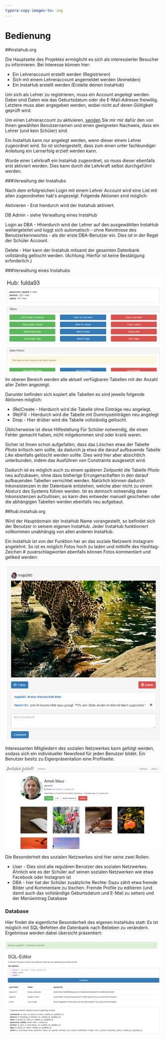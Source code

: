 ```yaml
---
typora-copy-images-to: img
---
```


# Bedienung

##instahub.org

Die Hauptseite des Projektes ermöglicht es sich als interessierter Besucher zu informieren. Bei Interesse können hier:

* Ein Lehreraccount erstellt werden (Registrieren)
* Sich mit einem Lehreraccount angemeldet werden (Anmelden)
* Ein InstaHub erstellt werden (Erstelle deinen InstaHub)

Um sich als Lehrer zu registrieren, muss ein Account angelegt werden. Dabei sind Daten wie das Geburtsdatum oder die E-Mail-Adresse freiwillig. Letztere muss aber angegeben werden, wobei nicht auf deren Gültigkeit geprüft wird. 

Um einen Lehreraccount zu aktivieren, [senden](https://wi-wissen.de/contact.php) Sie mir mir dafür den von Ihnen gewählten Benutzernamen und einen geeigneten Nachweis, dass ein Lehrer (und kein Schüler) sind.

Ein InstaHub kann nur angelegt werden, wenn dieser einem Lehrer zugeordnet wird. So ist sichergestellt, dass zum einen unter fachkundiger Anleitung ein Lernerfolg erzielt werden kann. 

Wurde einer Lehrkraft ein InstaHub zugeordnet, so muss dieser ebenfalls erst aktiviert werden. Dies kann durch die Lehrkraft selbst durchgeführt werden.



###Verwaltung der Instahubs

Nach dem erfolgreichen Login mit einem Lehrer Account wird eine List mit allen zugeordneten hab's angezeigt. Folgende Aktionen sind möglich:

Aktivieren - Erst hierdurch wird der Instahub aktiviert.

DB  Admin - siehe Verwaltung eines InstaHub

Login as DBA - Hhierdurch wird der Lehrer auf den ausgewählten InstaHub weitergeleitet und loggt sich automatisch - ohne Kenntnisse des Benutzerkennwortes - als der erste DBA-Benutzer ein. Dies ist in der Regel der Schüler Account.

Delete - Hier kann der Instahub mitsamt der gesamten Datenbank vollständig gelöscht werden. (Achtung: Hierfür ist keine Bestätigung erforderlich.) 



###Verwaltung eines Instahubs

![InstaHub Admin](img/hubadmin.png)

Im oberen Bereich werden alle aktuell verfügbaren Tabellen mit der Anzahl aller Zeilen angezeigt.

Darunter befinden sich kopiert alle Tabellen es sind jeweils folgende Aktionen möglich:

* (Re)Create - Hierdurch wird die Tabelle ohne Einträge neu angelegt.
* (Re)Fill - Hierdurch wird die Tabelle mit Dummyseinträgen neu angelegt
* Drop - Hier drüber wird die Tabelle vollständig gelöscht.

Üblicherweise ist diese Hilfestellung Für Schüler notwendig, die einen Fehler gemacht haben, nicht mitgekommen sind oder krank waren.

Sicher ist Ihnen schon aufgefallen, dass das Löschen etwa der Tabelle *Photo* kritisch sein sollte, da dadurch ja etwa die darauf aufbauende Tabelle *Like* ebenfalls gelöscht werden sollte. Dies wird hier aber absichtlich unterbunden, indem das Ausführen von Constraints ausgesetzt wird. 

Dadurch ist es möglich auch zu einem späteren Zeitpunkt die Tabelle *Photo* neu aufzubauen, ohne dass bisherige Errungenschaften in den darauf aufbauenden Tabellen vernichtet werden. Natürlich können dadurch Inkonsistenzen in der Datenbank entstehen, welche aber nicht zu einem Absturz des Systems führen werden. Ist es dennoch notwendig diese Inkonsistenzen aufzulösen, so kann dies entweder manuell geschehen oder die abhängigen Tabellen werden ebenfalls neu aufgebaut.



##*hub*.instahub.org

Wird der Hauptdomain der InstaHub Name vorangestellt, so befindet sich der Benutzer in seinem eigenen InstaHub. Jeder InstaHub funktioniert vollkommen unabhängig von allen anderen InstaHub.

Ein InstaHub ist von der Funktion her an das soziale Netzwerk Instagram angelehnt. So ist es möglich Fotos hoch zu laden und mithilfe des Hashtag-Zeichen # zuverschlagworten ebenfalls können Fotos kommentiert und geliked werden: 

![Photo](img/photo.png)

Interessanten Mitgliedern des sozialen Netzwerkes kann gefolgt werden, sodass sich ein individueller Newsfeed für jeden Benutzer bildet. Ein Benutzer besitz zu Eigenpräsentation eine Profilseite:

![Profile](img/profile.png)

Die Besonderheit des sozialen Netzwerkes sind hier seine zwei Rollen:

* User - Dies sind alle regulären Benutzer des sozialen Netzwerkes. Ähnlich wie es der Schüler auf seinen sozialen Netzwerken wie etwa Facebook oder Instagram ist
* DBA - hier hat der Schüler zusätzliche Rechte: Dazu zählt etwa fremde Bilder und Kommentare zu löschen. Fremde Profile zu editieren (und damit auch das vollständige Geburtsdatum und E-Mail zu sehen) und der Menüeintrag Database



### Database

Hier findet die eigentliche Besonderheit des eigenen InstaHubs statt: Es ist möglich mit SQL-Befehlen die Datenbank nach Belieben zu verändern. Ergebnisse werden dabei übersicht präsentiert:

![SQL-Editor](img/sqleditor.png)